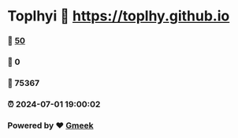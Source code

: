 # Toplhyi :link: https://toplhy.github.io 
### :page_facing_up: [50](https://toplhy.github.io/tag.html) 
### :speech_balloon: 0 
### :hibiscus: 75367 
### :alarm_clock: 2024-07-01 19:00:02 
### Powered by :heart: [Gmeek](https://github.com/Meekdai/Gmeek)
